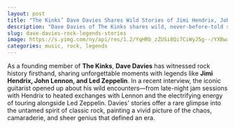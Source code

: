 ```yaml
---
layout: post
title: "The Kinks’ Dave Davies Shares Wild Stories of Jimi Hendrix, John Lennon, and Led Zeppelin"
description: "Dave Davies of The Kinks shares wild, never-before-told stories about his encounters with Jimi Hendrix, John Lennon, Led Zeppelin, and other rock legends."
slug: dave-davies-rock-legends-stories
image: https://s.yimg.com/ny/api/res/1.2/YqHRb_zZUSi8Qi7CiWyJ5g--/YXBwaWQ9aGlnaGxhbmRlcjt3PTk2MDtoPTU0MDtjZj13ZWJw/https://media.zenfs.com/en/louder_sound_288/ff040d8507256ca3a4aadced41b19bda
categories: music, rock, legends
---
```


As a founding member of **The Kinks**, **Dave Davies** has witnessed rock history firsthand, sharing unforgettable moments with legends like **Jimi Hendrix, John Lennon, and Led Zeppelin**. In a recent interview, the iconic guitarist opened up about his wild encounters—from late-night jam sessions with Hendrix to heated exchanges with Lennon and the electrifying energy of touring alongside Led Zeppelin. Davies' stories offer a rare glimpse into the untamed spirit of classic rock, painting a vivid picture of the chaos, camaraderie, and sheer genius that defined an era.
